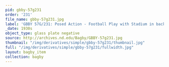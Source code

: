 ```yaml
---
pid: gbby-57g231
order: '231'
file_name: gbby-57g231.jpg
label: 'GBBY 57G/231: Posed Action - Football Play with Stadium in background - c1930s'
_date: 1930s
object_type: glass plate negative
source: http://archives.nd.edu/Bagby/GBBY-57g231.jpg
thumbnail: "/img/derivatives/simple/gbby-57g231/thumbnail.jpg"
full: "/img/derivatives/simple/gbby-57g231/fullwidth.jpg"
layout: bagby_item
collection: bagby
---
```


